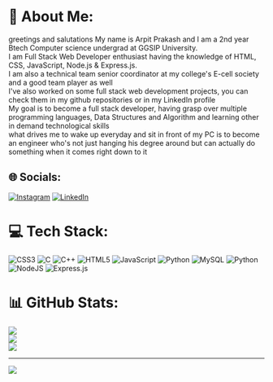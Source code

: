 # 💫 About Me:
greetings and salutations My name is Arpit Prakash and I am a 2nd year Btech Computer science undergrad at GGSIP University.<br>I am Full Stack Web Developer enthusiast having the knowledge of HTML, CSS, JavaScript, Node.js & Express.js.<br>I am also a technical team senior coordinator at my college's E-cell society and a good team player as well<br>I've also worked on some full stack web development projects, you can check them in my github repositories or in my LinkedIn profile<br>My goal is to become a full stack developer, having grasp over multiple programming languages, Data Structures and Algorithm and learning other in demand technological skills<br>what drives me to wake up everyday and sit in front of my PC is to become an engineer who's not just hanging his degree around but can actually do something when it comes right down to it


## 🌐 Socials:
[![Instagram](https://img.shields.io/badge/Instagram-%23E4405F.svg?logo=Instagram&logoColor=white)](https://instagram.com/arpit_dot_exe) [![LinkedIn](https://img.shields.io/badge/LinkedIn-%230077B5.svg?logo=linkedin&logoColor=white)](https://linkedin.com/in/www.linkedin.com/in/arpit-prakash-941383327) 

# 💻 Tech Stack:
![CSS3](https://img.shields.io/badge/css3-%231572B6.svg?style=for-the-badge&logo=css3&logoColor=white) ![C](https://img.shields.io/badge/c-%2300599C.svg?style=for-the-badge&logo=c&logoColor=white) ![C++](https://img.shields.io/badge/c++-%2300599C.svg?style=for-the-badge&logo=c%2B%2B&logoColor=white) ![HTML5](https://img.shields.io/badge/html5-%23E34F26.svg?style=for-the-badge&logo=html5&logoColor=white) ![JavaScript](https://img.shields.io/badge/javascript-%23323330.svg?style=for-the-badge&logo=javascript&logoColor=%23F7DF1E) ![Python](https://img.shields.io/badge/python-3670A0?style=for-the-badge&logo=python&logoColor=ffdd54) ![MySQL](https://img.shields.io/badge/mysql-4479A1.svg?style=for-the-badge&logo=mysql&logoColor=white) ![Python](https://img.shields.io/badge/python-3670A0?style=for-the-badge&logo=python&logoColor=ffdd54) ![NodeJS](https://img.shields.io/badge/node.js-6DA55F?style=for-the-badge&logo=node.js&logoColor=white) ![Express.js](https://img.shields.io/badge/express.js-%23404d59.svg?style=for-the-badge&logo=express&logoColor=%2361DAFB)
# 📊 GitHub Stats:
![](https://github-readme-stats.vercel.app/api?username=arpit750&theme=dark&hide_border=false&include_all_commits=false&count_private=false)<br/>
![](https://github-readme-streak-stats.herokuapp.com/?user=arpit750&theme=dark&hide_border=false)<br/>
![](https://github-readme-stats.vercel.app/api/top-langs/?username=arpit750&theme=dark&hide_border=false&include_all_commits=false&count_private=false&layout=compact)

---
[![](https://visitcount.itsvg.in/api?id=arpit750&icon=0&color=0)](https://visitcount.itsvg.in)

<!-- Proudly created with GPRM ( https://gprm.itsvg.in ) -->
